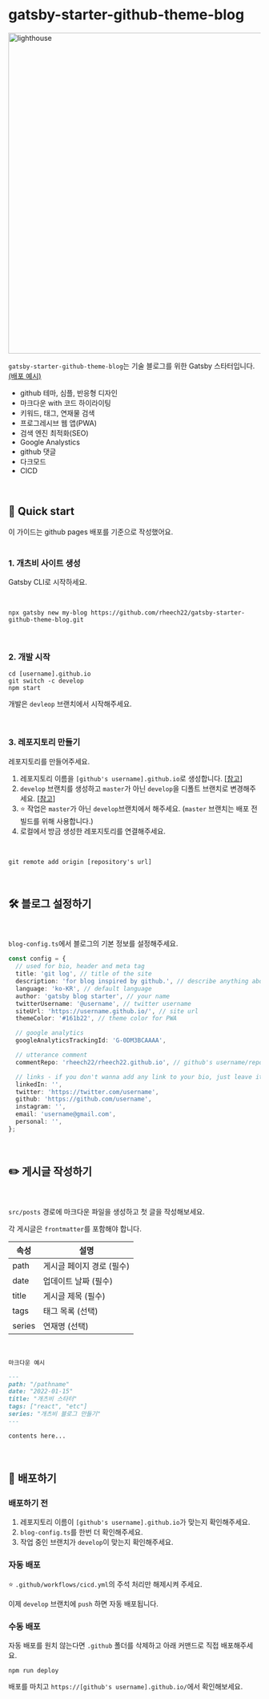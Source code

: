 # gatsby-starter-github-theme-blog

<img width="640" alt="lighthouse" src="https://user-images.githubusercontent.com/57756798/195974256-db696680-d8c1-4260-9d36-f50cf36cfcdc.png">

`gatsby-starter-github-theme-blog`는 기술 블로그를 위한 Gatsby 스타터입니다. [(배포 예시)](https://rheech22.github.io)

- github 테마, 심플, 반응형 디자인
- 마크다운 with 코드 하이라이팅
- 키워드, 태그, 연재물 검색
- 프로그레시브 웹 앱(PWA)
- 검색 엔진 최적화(SEO)
- Google Analystics
- github 댓글
- 다크모드
- CICD

<br />

## :rocket: Quick start

이 가이드는 github pages 배포를 기준으로 작성했어요.  
<br />

### 1. 개츠비 사이트 생성  

Gatsby CLI로 시작하세요.

<br />

```
npx gatsby new my-blog https://github.com/rheech22/gatsby-starter-github-theme-blog.git
```
<br />

### 2. 개발 시작  

```
cd [username].github.io
git switch -c develop
npm start
```
개발은 `devleop` 브랜치에서 시작해주세요.

<br />

### 3. 레포지토리 만들기  
레포지토리를 만들어주세요.  

1. 레포지토리 이름을 `[github's username].github.io`로 생성합니다. [[참고](https://pages.github.com/)]
2. `develop` 브랜치를 생성하고 `master`가 아닌 `develop`을 디폴트 브랜치로 변경해주세요. [[참고](https://docs.github.com/en/repositories/configuring-branches-and-merges-in-your-repository/managing-branches-in-your-repository/changing-the-default-branch)]
3. :star: 작업은 `master`가 아닌 `develop`브랜치에서 해주세요. (`master` 브랜치는 배포 전 빌드를 위해 사용합니다.)
4. 로컬에서 방금 생성한 레포지토리를 연결해주세요.

<br />

```
git remote add origin [repository's url]
```

<br />

## :hammer_and_wrench: 블로그 설정하기
<br />

`blog-config.ts`에서 블로그의 기본 정보를 설정해주세요.

```ts
const config = {
  // used for bio, header and meta tag
  title: 'git log', // title of the site
  description: 'for blog inspired by github.', // describe anything about your site
  language: 'ko-KR', // default language
  author: 'gatsby blog starter', // your name
  twitterUsername: '@username', // twitter username
  siteUrl: 'https://username.github.io/', // site url
  themeColor: '#161b22', // theme color for PWA

  // google analytics
  googleAnalyticsTrackingId: 'G-0DM3BCAAAA',

  // utterance comment
  commentRepo: 'rheech22/rheech22.github.io', // github's username/repository

  // links - if you don't wanna add any link to your bio, just leave it empty string.
  linkedIn: '',
  twitter: 'https://twitter.com/username',
  github: 'https://github.com/username',
  instagram: '',
  email: 'username@gmail.com',
  personal: '',
};
```
<br />

## :pencil2: 게시글 작성하기  
<br />

`src/posts` 경로에 마크다운 파일을 생성하고 첫 글을 작성해보세요.
<br />

각 게시글은 `frontmatter`를 포함해야 합니다.

| 속성   | 설명                      |
| ------ | ------------------------- |
| path   | 게시글 페이지 경로 (필수) |
| date   | 업데이트 날짜 (필수)      |
| title  | 게시글 제목 (필수)        |
| tags   | 태그 목록 (선택)          |
| series | 연재명 (선택)             |

<br />

`마크다운 예시`
```md
---
path: "/pathname"
date: "2022-01-15"
title: "개츠비 스타터" 
tags: ["react", "etc"]
series: "개츠비 블로그 만들기"
---

contents here...
```
<br />

## :rainbow: 배포하기
     
### 배포하기 전
1. 레포지토리 이름이 `[github's username].github.io`가 맞는지 확인해주세요.
2. `blog-config.ts`를 한번 더 확인해주세요.
3. 작업 중인 브랜치가 `develop`이 맞는지 확인해주세요.

### 자동 배포

:star: `.github/workflows/cicd.yml`의 주석 처리만 해제시켜 주세요.

이제 `develop` 브랜치에 `push` 하면 자동 배포됩니다.  

### 수동 배포

자동 배포를 원치 않는다면 `.github` 폴더를 삭제하고 아래 커맨드로 직접 배포해주세요.

```
npm run deploy
```

배포를 마치고 `https://[github's username].github.io/`에서 확인해보세요.
